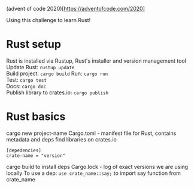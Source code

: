 (advent of code 2020)[https://adventofcode.com/2020]

Using this challenge to learn Rust!

# Rust setup
Rust is installed via Rustup, Rust's installer and version management tool  
Update Rust: `rustup update`  
Build project: `cargo build`
Run: `cargo run`  
Test: `cargo test`  
Docs: `cargo doc`  
Publish library to crates.io: `cargo publish`  

# Rust basics
cargo new project-name
Cargo.toml - manifest file for Rust, contains metadata and deps
find libraries on crates.io
```
[depedencies]
crate-name = "version"
```
cargo build to install deps
Cargo.lock - log of exact versions we are using locally
To use a dep:
`use crate_name::say;` to import say function from crate_name

